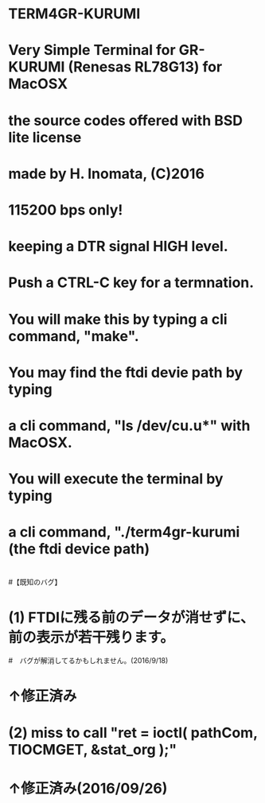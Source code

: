 # TERM4GR-KURUMI
# Very Simple Terminal for GR-KURUMI (Renesas RL78G13) for MacOSX
# the source codes offered with BSD lite license
# made by H. Inomata, (C)2016
#
# 115200 bps only!
# keeping a DTR signal HIGH level.
# Push a CTRL-C key for a termnation.
#
# You will make this by typing a cli command, "make".
#
# You may find the ftdi devie path by typing 
# a cli command, "ls /dev/cu.u*" with MacOSX.
#
# You will execute the terminal by typing 
# a cli command, "./term4gr-kurumi (the ftdi device path) 
#
#【既知のバグ】
# (1) FTDIに残る前のデータが消せずに、前の表示が若干残ります。
#　バグが解消してるかもしれません。(2016/9/18)
#  ↑修正済み
# (2) miss to call "ret = ioctl( pathCom, TIOCMGET, &stat_org );"
#  ↑修正済み(2016/09/26)
#


